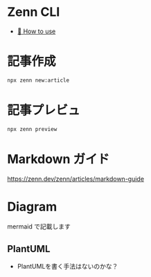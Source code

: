 # Zenn CLI

* [📘 How to use](https://zenn.dev/zenn/articles/zenn-cli-guide)

# 記事作成
```bash
npx zenn new:article
```

# 記事プレビュ
```bash
npx zenn preview
```

# Markdown ガイド
https://zenn.dev/zenn/articles/markdown-guide

# Diagram
mermaid で記載します

## PlantUML
- PlantUMLを書く手法はないのかな？
